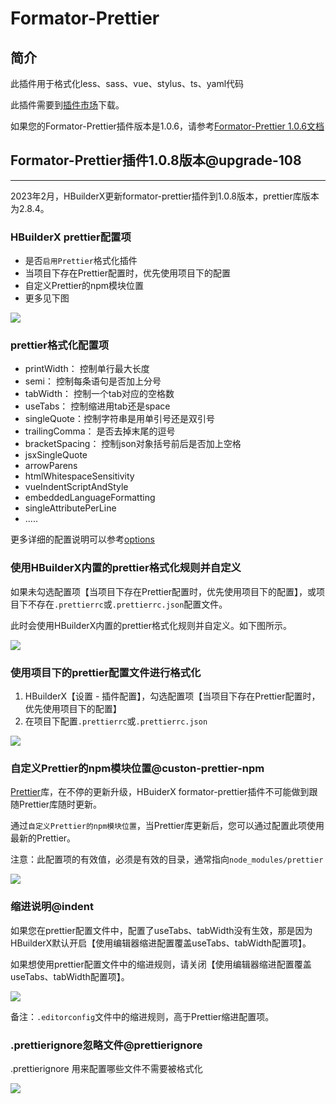 # Formator-Prettier

<!--
keyword: format, prettier, 格式化
-->

## 简介

此插件用于格式化less、sass、vue、stylus、ts、yaml代码

此插件需要到[插件市场](https://ext.dcloud.net.cn/plugin?id=2025)下载。

如果您的Formator-Prettier插件版本是1.0.6，请参考[Formator-Prettier 1.0.6文档](/Tutorial/extension/prettier-1.0.6.md)

## Formator-Prettier插件1.0.8版本@upgrade-108
-----------------------

2023年2月，HBuilderX更新formator-prettier插件到1.0.8版本，prettier库版本为2.8.4。

### HBuilderX prettier配置项

- 是否`启用Prettier`格式化插件
- 当项目下存在Prettier配置时，优先使用项目下的配置
- 自定义Prettier的npm模块位置
- 更多见下图

<img src="https://web-assets.dcloud.net.cn/hbuilderx-doc/prettier_108_setting.jpg" class="hd-img" />

### prettier格式化配置项

- printWidth： 控制单行最大长度
- semi： 控制每条语句是否加上分号
- tabWidth： 控制一个tab对应的空格数
- useTabs： 控制缩进用tab还是space
- singleQuote：控制字符串是用单引号还是双引号
- trailingComma： 是否去掉末尾的逗号
- bracketSpacing： 控制json对象括号前后是否加上空格
- jsxSingleQuote
- arrowParens
- htmlWhitespaceSensitivity
- vueIndentScriptAndStyle
- embeddedLanguageFormatting
- singleAttributePerLine
- .....

更多详细的配置说明可以参考[options](https://prettier.io/docs/en/options.html)

### 使用HBuilderX内置的prettier格式化规则并自定义

如果未勾选配置项【当项目下存在Prettier配置时，优先使用项目下的配置】，或项目下不存在`.prettierrc`或`.prettierrc.json`配置文件。

此时会使用HBuilderX内置的prettier格式化规则并自定义。如下图所示。

<img src="https://web-assets.dcloud.net.cn/hbuilderx-doc/prettier_108_builtin_rules.jpg" class="hd-img" />

### 使用项目下的prettier配置文件进行格式化

1. HBuilderX【设置 - 插件配置】，勾选配置项【当项目下存在Prettier配置时，优先使用项目下的配置】
2. 在项目下配置`.prettierrc`或`.prettierrc.json`

<img src="https://web-assets.dcloud.net.cn/hbuilderx-doc/prettier_108_project_config.jpg" class="hd-img" />

### 自定义Prettier的npm模块位置@custon-prettier-npm

[Prettier](https://prettier.io/)库，在不停的更新升级，HBuiderX formator-prettier插件不可能做到跟随Prettier库随时更新。

通过`自定义Prettier的npm模块位置`，当Prettier库更新后，您可以通过配置此项使用最新的Prettier。

注意：此配置项的有效值，必须是有效的目录，通常指向`node_modules/prettier`

<img src="https://web-assets.dcloud.net.cn/hbuilderx-doc/prettier_108_custom_npm.jpg" class="hd-img" />

### 缩进说明@indent

如果您在prettier配置文件中，配置了useTabs、tabWidth没有生效，那是因为HBuilderX默认开启【使用编辑器缩进配置覆盖useTabs、tabWidth配置项】。

如果想使用prettier配置文件中的缩进规则，请关闭【使用编辑器缩进配置覆盖useTabs、tabWidth配置项】。

<img src="https://web-assets.dcloud.net.cn/hbuilderx-doc/prettier_108_code_indent.jpg" class="hd-img" />

备注：`.editorconfig`文件中的缩进规则，高于Prettier缩进配置项。

### .prettierignore忽略文件@prettierignore

.prettierignore 用来配置哪些文件不需要被格式化

<img src="https://web-assets.dcloud.net.cn/hbuilderx-doc/prettier_108_prettierignore.jpg" class="hd-img" />
